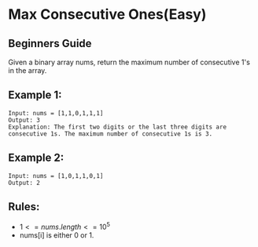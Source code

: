 # Max Consecutive Ones(Easy)

## Beginners Guide

Given a binary array nums, return the maximum number of consecutive 1's in the array.

Example 1:
---
```go=
Input: nums = [1,1,0,1,1,1]
Output: 3
Explanation: The first two digits or the last three digits are consecutive 1s. The maximum number of consecutive 1s is 3.
```

Example 2:
---
```go=
Input: nums = [1,0,1,1,0,1]
Output: 2
```

Rules:
---
* $1 <= nums.length <= 10^5$
* nums[i] is either 0 or 1.
